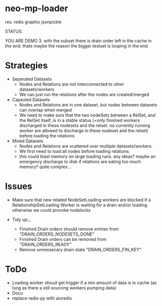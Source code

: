 # neo-mp-loader

res:
redis
graphio
jsonpickle



STATUS:

YOU ARE DEMO 3. with the subset there is drain order left in the cache in the end. thats maybe the reason the bigger testset is looping in the end
# Strategies

* Seperated Datasets
    + Nodes and Relations are not interconnected to other datasets/workers
    + We can just run the relations after the nodes are created/merged
* Capsuled Datasets
    + Nodes and Relations are in one dataset, but nodes between datasets can overlap when merged
    + We need to make sure that the two nodeSets between a RelSet, and the RelSet itself, is in a stable status (=only finished workers discharged in these nodesets and the relset. no currently running worker are allowed to discharge in these nodeset and the relset) before loading the relations
* Mixed Datasets
    + Nodes and Relations are scattered over multiple datasets/workers.
    + We first need to load all nodes before loading relations.
    + this could blast memory on large loading runs. any ideas? maybe an emergency discharge to disk if relations are eating too much memory? quite complex...


# Issues

* Make sure that new related NodeSetLoading workers are blocked if a RelationshipSetLoading Worker is waiting for a drain and/or loading. otherwise we could provoke nodelocks

* Tidy up:_
    * Finished Drain orders should remove  entries from "DRAIN_ORDERS_NODESETS_DONE"
    * Finished Drain orders can be removed from "DRAIN_ORDERS_READY"
    * Remove unnessecary drain state "DRAIN_ORDERS_FIN_KEY"

# ToDo


* Loading worker shoud get trigger if a min amount of data is in cache (as long as there a still sourcing workers pumping data)
* Docu
* replace redis-py with aioredis